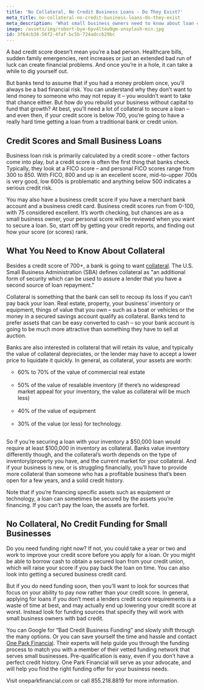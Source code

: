 ```yaml
---
title: 'No Collateral, No Credit Business Loans - Do They Exist?'
meta_title: no-collateral-no-credit-business-loans-do-they-exist
meta_description: 'What small business owners need to know about loan collateral, and options for obtaining funding with bad credit and no collateral.'
image: /assets/img/robert-bye-6pv4ltew9gm-unsplash-min.jpg
id: 3f64cb38-56f2-4faf-bc5b-724adccb29bc
---
```

<p>A bad credit score doesn&rsquo;t mean you&rsquo;re a bad person. Healthcare bills, sudden family emergencies, rent increases or just an extended bad run of luck can create financial problems. And once you&rsquo;re in a hole, it can take a while to dig yourself out.</p>

<p>But banks tend to assume that if you had a money problem once, you&rsquo;ll always be a bad financial risk. You can understand why they don&rsquo;t want to lend money to someone who may not repay it &ndash; you wouldn&rsquo;t want to take that chance either. But how do you rebuild your business without capital to fund that growth?&nbsp;At best, you&rsquo;ll need a lot of collateral to secure a loan &ndash; and even then, if your credit score is below 700, you&rsquo;re going to have a really hard time getting a loan from a traditional bank or credit union.</p>

<H2>Credit Scores and Small Business Loans</H2>

<p>Business loan risk is primarily calculated by a credit score &ndash; other factors come into play, but a credit score is often the first thing that banks check. Typically, they look at a FICO score &ndash; and personal FICO scores range from 300 to 850. With FICO, 800 and up is an excellent score, mid-to-upper 700s is very good, low 600s is problematic and anything below 500 indicates a serious credit risk.</p>

<p>You may also have a business credit score if you have a merchant bank account and a business credit card. Business credit scores run from 0-100, with 75 considered excellent. It&rsquo;s worth checking, but chances are as a small business owner, your personal score will be reviewed when you want to secure a loan. So, start off by getting your credit reports, and finding out how your score (or scores) rank.</p>

<H2>What You Need to Know About Collateral</H2>

<p>Besides a credit score of 700+, a bank is going to want <a href="https://www.oneparkfinancial.com/blog/do-i-need-collateral-to-get-a-business-loan">collateral</a>. The U.S. Small Business Administration (SBA) defines collateral as "an additional form of security which can be used to assure a lender that you have a second source of loan repayment."</p>

<p>Collateral is something that the bank can sell to recoup its loss if you can&rsquo;t pay back your loan. Real estate, property, your business&rsquo; inventory or equipment, things of value that you own &ndash; such as a boat or vehicles or the money in a secured savings account qualify as collateral. Banks tend to prefer assets that can be easy converted to cash &ndash; so your bank account is going to be much more attractive than something they have to sell at auction.</p>

<p>Banks are also interested in collateral that will retain its value, and typically the value of collateral depreciates, or the lender may have to accept a lower price to liquidate it quickly. In general, as collateral, your assets are worth:</p>

<ul style="list-style:circle;padding-left:30px;margin-bottom:30px;">
<li>60% to 70% of the value of commercial real estate</li>
  <br />
<li>50% of the value of resalable inventory (if there&rsquo;s no widespread market appeal for your inventory, the value as collateral will be much less)</li>
  <br />
<li>40% of the value of equipment</li>
  <br />
<li>30% of the value (or less) for technology.</li>
</ul>

<p>So if you&rsquo;re securing a loan with your inventory a $50,000 loan would require at least $100,000 in inventory as collateral. Banks value inventory differently though, and the collateral&rsquo;s worth depends on the type of inventory/property you have, and the current market for your collateral. And if your business is new, or is struggling financially, you&rsquo;ll have to provide more collateral than someone who has a profitable business that&rsquo;s been open for a few years, and a solid credit history.</p>

<p>Note that if you&rsquo;re financing specific assets such as equipment or technology, a loan can sometimes be secured by the assets you&rsquo;re financing. If you can&rsquo;t pay the loan, the assets are forfeit.</p>

<H2>No Collateral, No Credit Funding for Small Businesses</H2>

<p>Do you need funding right now? If not, you could take a year or two and work to improve your credit score before you apply for a loan. Or you might be able to borrow cash to obtain a secured loan from your credit union, which will raise your score if you pay back the loan on time. You can also look into getting a secured business credit card.</p>

<p>But if you do need funding soon, then you&rsquo;ll want to look for sources that focus on your ability to pay now rather than your credit score. In general, applying for loans if you don&rsquo;t meet a lenders credit score requirements is a waste of time at best, and may actually end up lowering your credit score at worst. Instead look for funding sources that specify they will work with small business owners with bad credit.</p>

<p>You can Google for &ldquo;Bad Credit Business Funding&rdquo; and slowly shift through the many options. Or you can save yourself the time and hassle and contact <a href="https://www.oneparkfinancial.com/how-it-works">One Park Financial</a>. Their experts will help guide you through the funding process to match you with a member of their vetted funding network that serves small businesses. Pre-qualification is easy, even if you don&rsquo;t have a perfect credit history. One Park Financial will serve as your advocate, and will help you find the right funding offer for your business needs.</p>

<p>Visit oneparkfinancial.com or call 855.218.8819 for more information.</p>